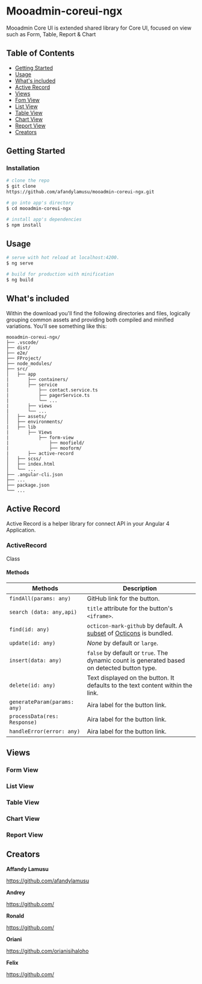 # Mooadmin-coreui-ngx
Mooadmin Core UI is extended shared library for Core UI, focused on view such as Form, Table, Report & Chart

## Table of Contents
* [Getting Started](#getting-started)
* [Usage](#usage)
* [What's included](#whats-included)
* [Active Record](#active-record)
* [Views](#Views)
* [Fom View](#form-view)
* [List View](#list-view)
* [Table View](#table-view)
* [Chart View](#chart-view)
* [Report View](#report-view)
* [Creators](#creators)

## Getting Started
### Installation

``` bash
# clone the repo
$ git clone 
https://github.com/afandylamusu/mooadmin-coreui-ngx.git 

# go into app's directory
$ cd mooadmin-coreui-ngx

# install app's dependencies
$ npm install
```

## Usage

``` bash
# serve with hot reload at localhost:4200.
$ ng serve

# build for production with minification
$ ng build
```
## What's included
Within the download you'll find the following directories and files, logically grouping common assets and providing both compiled and minified variations. You'll see something like this:

```
mooadmin-coreui-ngx/
├── .vscode/
├── dist/
├── e2e/
├── FProject/
├── node_modules/
├── src/
│   ├── app
|       ├── containers/
|       ├── service
|           ├── contact.service.ts
|           ├── pagerService.ts
|           └── ...
|       ├── views
|       └── ...
│   ├── assets/
│   ├── environments/
|   ├── lib
|       ├── Views
|           ├── form-view
|               ├── moofield/
|               ├── mooform/
|       ├── active-record   
│   ├── scss/
│   ├── index.html
│   └── ...
├── .angular-cli.json
├── ...
├── package.json
└── ...
```
## Active Record

Active Record is a helper library for connect API in your Angular 4 Application.

### ActiveRecord
 Class

#### Methods      

| Methods       | Description                                                                                                           |
| ---------         | -----------                                                                                                           |
| `findAll(params: any)`            | GitHub link for the button.                                                                                           |
| `search (data: any,api)`           | `title` attribute for the button's `<iframe>`.                                                                        |
| `find(id: any)`       | `octicon-mark-github` by default. A [subset](rollup.config.js) of [Octicons](https://octicons.github.com) is bundled. |
| `update(id: any)  `       | _None_ by default or `large`.                                                                                         |
| `insert(data: any) ` | `false` by default or `true`. The dynamic count is generated based on detected button type.                           |
| `delete(id: any)  `       | Text displayed on the button. It defaults to the text content within the link.                                        |
| `generateParam(params: any) `      | Aira label for the button link.                                                                                       |
| `processData(res: Response)  `      | Aira label for the button link.                                                                                       |
| `handleError(error: any)  `      | Aira label for the button link.                                                                                       |
## Views
 ### Form View
 ### List View
 ### Table View
 ### Chart View
 ### Report View


## Creators
**Affandy Lamusu**

<https://github.com/afandylamusu>

**Andrey**

<https://github.com/>


**Ronald**

<https://github.com/>


**Oriani**

<https://github.com/orianisihaloho>

**Felix**

<https://github.com/>




